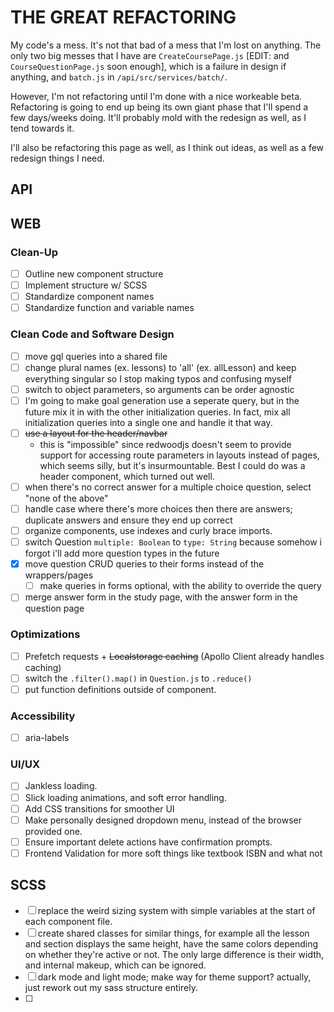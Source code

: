 # THE GREAT REFACTORING

My code's a mess. It's not that bad of a mess that I'm lost on anything. The only two big messes that I have are `CreateCoursePage.js` [EDIT: and `CourseQuestionPage.js` soon enough], which is a failure in design if anything, and `batch.js` in `/api/src/services/batch/`.

However, I'm not refactoring until I'm done with a nice workeable beta. Refactoring is going to end up being its own giant phase that I'll spend a few days/weeks doing. It'll probably mold with the redesign as well, as I tend towards it.

I'll also be refactoring this page as well, as I think out ideas, as well as a few redesign things I need.

## API

## WEB

### Clean-Up

+ [ ] Outline new component structure
+ [ ] Implement structure w/ SCSS
+ [ ] Standardize component names
+ [ ] Standardize function and variable names
 
### Clean Code and Software Design

+ [ ] move gql queries into a shared file
+ [ ] change plural names (ex. lessons) to 'all' (ex. allLesson) and keep everything singular so I stop making typos and confusing myself
+ [ ] switch to object parameters, so arguments can be order agnostic
+ [ ] I'm going to make goal generation use a seperate query, but in the future mix it in with the other initialization queries. In fact, mix all initialization queries into a single one and handle it that way.
+ [ ] ~~use a layout for the header/navbar~~
	+ this is "impossible" since redwoodjs doesn't seem to provide support for accessing route parameters in layouts instead of pages, which seems silly, but it's insurmountable. Best I could do was a header component, which turned out well.
+ [ ] when there's no correct answer for a multiple choice question, select "none of the above"
+ [ ] handle case where there's more choices then there are answers; duplicate answers and ensure they end up correct
+ [ ] organize components, use indexes and curly brace imports. 
+ [ ] switch Question `multiple: Boolean` to `type: String` because somehow i forgot i'll add more question types in the future
+ [X] move question CRUD queries to their forms instead of the wrappers/pages 
	+ [ ] make queries in forms optional, with the ability to override the query 
+ [ ] merge answer form in the study page, with the answer form in the question page

### Optimizations 

+ [ ] Prefetch requests + ~~Localstorage caching~~ (Apollo Client already handles caching)
+ [ ] switch the `.filter().map()` in `Question.js` to `.reduce()`
+ [ ] put function definitions outside of component.

### Accessibility

+ [ ] aria-labels

### UI/UX

+ [ ] Jankless loading.
+ [ ] Slick loading animations, and soft error handling.
+ [ ] Add CSS transitions for smoother UI
+ [ ] Make personally designed dropdown menu, instead of the browser provided one.
+ [ ] Ensure important delete actions have confirmation prompts.
+ [ ] Frontend Validation for more soft things like textbook ISBN and what not

## SCSS

+ [ ] replace the weird sizing system with simple variables at the start of each component file.
+ [ ] create shared classes for similar things, for example all the lesson and section displays the same height, have the same colors depending on whether they're active or not. The only large difference is their width, and internal makeup, which can be ignored.
+ [ ] dark mode and light mode; make way for theme support? actually, just rework out my sass structure entirely.
+ [ ] 
